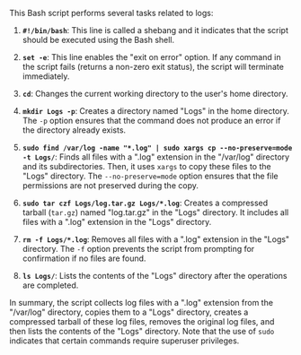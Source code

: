 This Bash script performs several tasks related to logs:

1. **`#!/bin/bash`**: This line is called a shebang and it indicates that the script should be executed using the Bash shell.

2. **`set -e`**: This line enables the "exit on error" option. If any command in the script fails (returns a non-zero exit status), the script will terminate immediately.

3. **`cd`**: Changes the current working directory to the user's home directory.

4. **`mkdir Logs -p`**: Creates a directory named "Logs" in the home directory. The `-p` option ensures that the command does not produce an error if the directory already exists.

5. **`sudo find /var/log -name "*.log" | sudo xargs cp --no-preserve=mode -t Logs/`**: Finds all files with a ".log" extension in the "/var/log" directory and its subdirectories. Then, it uses `xargs` to copy these files to the "Logs" directory. The `--no-preserve=mode` option ensures that the file permissions are not preserved during the copy.

6. **`sudo tar czf Logs/log.tar.gz Logs/*.log`**: Creates a compressed tarball (`tar.gz`) named "log.tar.gz" in the "Logs" directory. It includes all files with a ".log" extension in the "Logs" directory.

7. **`rm -f Logs/*.log`**: Removes all files with a ".log" extension in the "Logs" directory. The `-f` option prevents the script from prompting for confirmation if no files are found.

8. **`ls Logs/`**: Lists the contents of the "Logs" directory after the operations are completed.

In summary, the script collects log files with a ".log" extension from the "/var/log" directory, copies them to a "Logs" directory, creates a compressed tarball of these log files, removes the original log files, and then lists the contents of the "Logs" directory. Note that the use of `sudo` indicates that certain commands require superuser privileges.